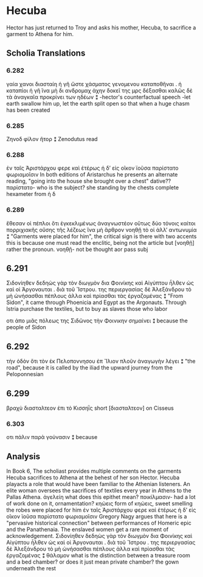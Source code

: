 # Hecuba
Hector has just returned to Troy and asks his mother, Hecuba, to sacrifice a garment to Athena for him.
## Scholia Translations
### 6.282
γαία χανοι διασταίη ἡ γῆ ὥστε χάσματος γενομενου καταποθῆναι . ἠ καταπίοι ἡ γῆ ἵνα μὴ δι ανδρομαχ ἀχην δοκεῖ της μρς δέξασθαι καλῶς δὲ τὰ ἀναγκαῖα προκρίνει των ηδέων ⁑
-hector's counterfactual speech
-let earth swallow him up, let the earth split open so that when a huge chasm has been created
### 6.285
Ζηνοδ φίλον ῆτορ ⁑ 
Zenodutus read 
### 6.288
ἐν ταῖς Ἀριστάρχου φερε καὶ ἑτέρως ἡ δ’ εἰς οῖκον ϊοῦσα παρίστατο φωριαμοῖσιν
In both editions of Aristarchus he presents an alternate reading, "going into the house she brought over a chest"
dative?? παρίστατο- who is the subject? she standing by the chests
complete hexameter from  ἡ δ
### 6.289
ἔθεσαν οἱ πέπλοι ὅτι ἐγκεκλιμένως ἀναγνωστέον οὕτως δύο τόνοις καίτοι πορριχιακῆς οὔσης τῆς λέζεως ἵνα μὴ ἄρθρον νοηθῇ τὸ οἱ ἀλλ’ αντωνυμία ⁑
"Garments were placed for him",  the critical sign is there with two accents this is because one must read the enclitic, being not the article but [νοηθῇ] rather the pronoun.
νοηθῇ- not be thought aor pass subj
## 6.291
 Σιδονίηθεν δεδηὼς γὰρ τὸν διωγμὸν δια Φοινίκης καὶ Αἰγύπτου ἦλθεν ὡς καὶ οἱ Ἀργοναυται . διὰ τοῦ Ἴστρου.
 της περιεργασίας δὲ Ἀλεξάνδρου τὸ μὴ ὠνήσασθαι πέπλους ἀλλα καὶ πρίασθαι τὰς ἐργαζομένας ⁑
 "From Sidon", it came through Phoenicia and Egypt as the Argonauts. Through Istria
 purchase the textiles, but to buy as slaves those who labor
 
 οτι ἀπο μιᾶς πόλεως της Σιδῶνος τὴν Φοινικην σημαίνει ⁑
 because the people of Sidon
 ## 6.292
  τὴν ὁδὸν ὅτι τὸν ἐκ Πελοποννησου ἐπ Ἴλιον πλοῦν ἀναγωγὴν λέγει ⁑
 "the road", because it is called by the iliad the upward journey from the Peloponnesian
 ## 6.299
 βραχὺ διασταλτεον ἐπι τὸ Κισσηῒς
 short [διασταλτεον] on Cisseus
 ### 6.303
 οτι πάλιν παρὰ γούνασιν ⁑
 because
## Analysis
In Book 6, The scholiast provides multiple comments on the garments Hecuba sacrifices to Athena at the behest of her son Hector. Hecuba playacts a role that would have been familiar to the Athenian listeners. 
An elite woman oversees the sacrifices of textiles every year in Athens to the Pallas Athena.
ἀγελείη what does this epithet mean?
ποικίλμασιν- had a lot of work done on it, ornamentation?
κηώεις
 form of κηώεις, sweet smelling
the robes were placed for him
 ἐν ταῖς Ἀριστάρχου φερε καὶ ἑτέρως ἡ δ’ εἰς οῖκον ϊοῦσα παρίστατο φωριαμοῖσιν 
 Gregory Nagy argues that here is a "pervasive historical connection" between performances of Homeric epic and the Panathenaia. 
The enslaved women get a rare moment of acknowledgement. 
Σιδονίηθεν δεδηὼς γὰρ τὸν διωγμὸν δια Φοινίκης καὶ Αἰγύπτου ἦλθεν ὡς καὶ οἱ Ἀργοναυται . διὰ τοῦ Ἴστρου . της περιεργασίας δὲ Ἀλεξάνδρου τὸ μὴ ὠνήσασθαι πέπλους ἀλλα καὶ πρίασθαι τὰς ἐργαζομένας ⁑
θάλαμον
what is the distinction between a treasure room and a bed chamber? or does it just mean private chamber? 
the gown underneath the rest
